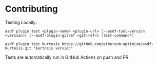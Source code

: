 # Contributing

Testing Locally:

```shell
asdf plugin test <plugin-name> <plugin-url> [--asdf-tool-version <version>] [--asdf-plugin-gitref <git-ref>] [test-command*]

asdf plugin test kurtosis https://github.com/ethereum-optimism/asdf-kurtosis.git "kurtosis version"
```

Tests are automatically run in GitHub Actions on push and PR.
